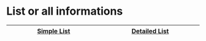 # List or all informations


| <img width="430" height="1">[Simple List](psx_list.md)<img width="430" height="1"> | <img width="430" height="1">[Detailed List](psx_info_list.md)<img width="430" height="1"> |
| :---: | :---: |
